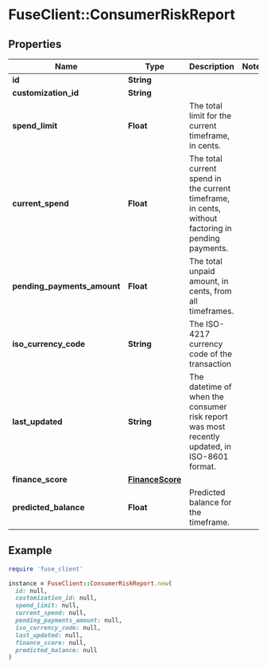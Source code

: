 # FuseClient::ConsumerRiskReport

## Properties

| Name | Type | Description | Notes |
| ---- | ---- | ----------- | ----- |
| **id** | **String** |  |  |
| **customization_id** | **String** |  |  |
| **spend_limit** | **Float** | The total limit for the current timeframe, in cents. |  |
| **current_spend** | **Float** | The total current spend in the current timeframe, in cents, without factoring in pending payments. |  |
| **pending_payments_amount** | **Float** | The total unpaid amount, in cents, from all timeframes. |  |
| **iso_currency_code** | **String** | The ISO-4217 currency code of the transaction |  |
| **last_updated** | **String** | The datetime of when the consumer risk report was most recently updated, in ISO-8601 format. |  |
| **finance_score** | [**FinanceScore**](FinanceScore.md) |  |  |
| **predicted_balance** | **Float** | Predicted balance for the timeframe. |  |

## Example

```ruby
require 'fuse_client'

instance = FuseClient::ConsumerRiskReport.new(
  id: null,
  customization_id: null,
  spend_limit: null,
  current_spend: null,
  pending_payments_amount: null,
  iso_currency_code: null,
  last_updated: null,
  finance_score: null,
  predicted_balance: null
)
```

